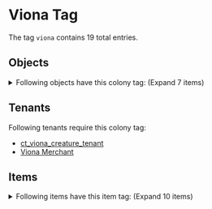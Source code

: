 # Viona Tag

The tag `viona` contains 19 total entries.

## Objects

<details markdown="1"><summary>Following objects have this colony tag: (Expand 7 items)</summary>

- <img src="https://raw.githubusercontent.com/Ceterai/Enternia/main/objects/farmables/alta/liquid/viona/boosted/icon.png" alt="Boosted Vionora Sapling icon" loading="lazy" height="16px" width="auto" /> [Boosted Vionora Sapling](https://ceterai.github.io/MyEnternia/Wiki/BoostedVionoraSapling)
- <img src="https://raw.githubusercontent.com/Ceterai/Enternia/main/objects/farmables/alta/liquid/viona/eco/icon.png" alt="Eco Vionora Sapling icon" loading="lazy" height="16px" width="auto" /> [Eco Vionora Sapling](https://ceterai.github.io/MyEnternia/Wiki/EcoVionoraSapling)
- <img src="https://raw.githubusercontent.com/Ceterai/Enternia/main/objects/biome/alterash/viona/chest/icon.png" alt="Enchanted Chest icon" loading="lazy" height="16px" width="auto" /> [Enchanted Chest](https://ceterai.github.io/MyEnternia/Wiki/EnchantedChest)
- <img src="https://raw.githubusercontent.com/Ceterai/Enternia/main/objects/farmables/alta/liquid/viona/pod/icon.png" alt="Vionora Eco Pod ★ icon" loading="lazy" height="16px" width="auto" /> [Vionora Eco Pod ★](https://ceterai.github.io/MyEnternia/Wiki/VionoraEcoPod)
- <img src="https://raw.githubusercontent.com/Ceterai/Enternia/main/objects/farmables/alta/liquid/viona/sapling/icon.png" alt="Vionora Sapling icon" loading="lazy" height="16px" width="auto" /> [Vionora Sapling](https://ceterai.github.io/MyEnternia/Wiki/VionoraSapling)
- <img src="https://raw.githubusercontent.com/Ceterai/Enternia/main/objects/farmables/alta/liquid/viona/icon.png" alt="Vionora Seed icon" loading="lazy" height="16px" width="auto" /> [Vionora Seed](https://ceterai.github.io/MyEnternia/Wiki/VionoraSeed)
- <img src="https://raw.githubusercontent.com/Ceterai/Enternia/main/objects/farmables/alta/liquid/viona/icon.png" alt="Wild Vionora Seed icon" loading="lazy" height="16px" width="auto" /> [Wild Vionora Seed](https://ceterai.github.io/MyEnternia/Wiki/WildVionoraSeed)

</details>

## Tenants

Following tenants require this colony tag:

- [ct_viona_creature_tenant](https://ceterai.github.io/MyEnternia/Wiki/ct-viona-creature-tenant)
- [Viona Merchant](https://ceterai.github.io/MyEnternia/Wiki/VionaMerchant)

## Items

<details markdown="1"><summary>Following items have this item tag: (Expand 10 items)</summary>

- <img src="https://raw.githubusercontent.com/Ceterai/Enternia/main/items/active/weapons/melee/alta/heavy/ct_enchanted_twins_2.png" alt="Bi-Blade ★ icon" loading="lazy" height="16px" width="auto" /> [Bi-Blade ★](https://ceterai.github.io/MyEnternia/Wiki/Bi-Blade)
- <img src="https://raw.githubusercontent.com/Ceterai/Enternia/main/codex/alta/paper/enchanted.png" alt="Colorful Poster icon" loading="lazy" height="16px" width="auto" /> [Colorful Poster](https://ceterai.github.io/MyEnternia/Wiki/ColorfulPoster)
- <img src="https://raw.githubusercontent.com/Ceterai/Enternia/main/codex/alta/datamass/enchanted.png" alt="Enchanted Datamass icon" loading="lazy" height="16px" width="auto" /> [Enchanted Datamass](https://ceterai.github.io/MyEnternia/Wiki/EnchantedDatamass)
- <img src="https://raw.githubusercontent.com/Ceterai/Enternia/main/items/active/alta/loot/biome/ct_enchanted_loot.png" alt="Enchanted Loot Crate icon" loading="lazy" height="16px" width="auto" /> [Enchanted Loot Crate](https://ceterai.github.io/MyEnternia/Wiki/EnchantedLootCrate)
- <img src="https://raw.githubusercontent.com/Ceterai/Enternia/main/items/armors/alta/tier6/dreamer/helmet/icon.png" alt="Sunset Heart icon" loading="lazy" height="16px" width="auto" /> [Sunset Heart](https://ceterai.github.io/MyEnternia/Wiki/SunsetHeart)
- <img src="https://raw.githubusercontent.com/Ceterai/Enternia/main/codex/alta/ebook/enchanted.png" alt="The Miracles of Vionia icon" loading="lazy" height="16px" width="auto" /> [The Miracles of Vionia](https://ceterai.github.io/MyEnternia/Wiki/TheMiraclesofVionia)
- <img src="https://raw.githubusercontent.com/Ceterai/Enternia/main/codex/alta/datamass/enchanted.png" alt="Viona Miazma Monitoring icon" loading="lazy" height="16px" width="auto" /> [Viona Miazma Monitoring](https://ceterai.github.io/MyEnternia/Wiki/VionaMiazmaMonitoring)
- <img src="https://raw.githubusercontent.com/Ceterai/Enternia/main/assetMissing.png" alt="Viona Motsu ★ icon" loading="lazy" height="16px" width="auto" /> [Viona Motsu ★](https://ceterai.github.io/MyEnternia/Wiki/VionaMotsu)
- <img src="https://raw.githubusercontent.com/Ceterai/Enternia/main/items/active/weapons/melee/alta/heavy/ct_enchanted_twins.png" alt="Vionos Twins icon" loading="lazy" height="16px" width="auto" /> [Vionos Twins](https://ceterai.github.io/MyEnternia/Wiki/VionosTwins)
- <img src="https://raw.githubusercontent.com/Ceterai/Enternia/main/items/throwables/ct_vortex_nade.png" alt="Vortex Nade ★ icon" loading="lazy" height="16px" width="auto" /> [Vortex Nade ★](https://ceterai.github.io/MyEnternia/Wiki/VortexNade)

</details>
